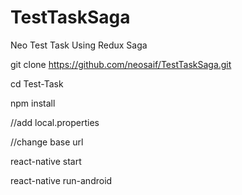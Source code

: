 # TestTaskSaga
Neo Test Task Using Redux Saga


git clone https://github.com/neosaif/TestTaskSaga.git

cd Test-Task

npm install

//add local.properties

//change base url

react-native start

react-native run-android
